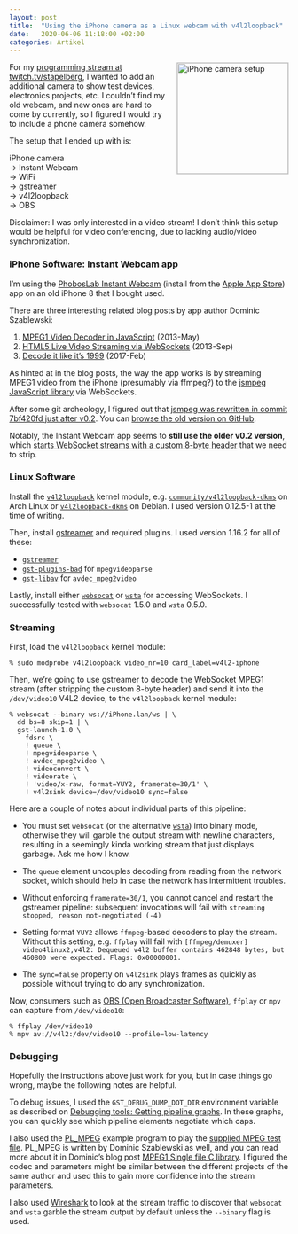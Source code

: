 ```yaml
---
layout: post
title:  "Using the iPhone camera as a Linux webcam with v4l2loopback"
date:   2020-06-06 11:18:00 +02:00
categories: Artikel
---
```


<a href="../../Bilder/2020-06-06-iphone-cam.jpg"><img
src="../../Bilder/2020-06-06-iphone-cam.thumb.jpg"
srcset="../../Bilder/2020-06-06-iphone-cam.thumb.2x.jpg 2x,../../Bilder/2020-06-06-iphone-cam.thumb.3x.jpg 3x"
alt="iPhone camera setup"
width="200" align="right" style="border: 1px solid #ccc; margin-left: 1em"></a>

For my [programming stream at
twitch.tv/stapelberg](https://www.twitch.tv/stapelberg), I wanted to add an
additional camera to show test devices, electronics projects, etc. I couldn’t
find my old webcam, and new ones are hard to come by currently, so I figured I
would try to include a phone camera somehow.

The setup that I ended up with is:

iPhone camera<br>
→ Instant Webcam<br>
→ WiFi<br>
→ gstreamer<br>
→ v4l2loopback<br>
→ OBS

Disclaimer: I was only interested in a video stream! I don’t think this setup
would be helpful for video conferencing, due to lacking audio/video
synchronization.

### iPhone Software: Instant Webcam app

I’m using the [PhobosLab Instant Webcam](https://instant-webcam.com/) (install
from the [Apple App
Store](https://apps.apple.com/us/app/instant-webcam/id683949930)) app on an old
iPhone 8 that I bought used.

There are three interesting related blog posts by app author Dominic Szablewski:

1. [MPEG1 Video Decoder in JavaScript](https://phoboslab.org/log/2013/05/mpeg1-video-decoder-in-javascript) (2013-May)
2. [HTML5 Live Video Streaming via WebSockets](https://phoboslab.org/log/2013/09/html5-live-video-streaming-via-websockets) (2013-Sep)
3. [Decode it like it’s 1999](https://phoboslab.org/log/2017/02/decode-it-like-its-1999) (2017-Feb)

As hinted at in the blog posts, the way the app works is by streaming MPEG1
video from the iPhone (presumably via ffmpeg?) to the [jsmpeg JavaScript
library](https://jsmpeg.com/) via WebSockets.

After some git archeology, I figured out that [jsmpeg was rewritten in commit
7bf420fd just after
v0.2](https://github.com/phoboslab/jsmpeg/commit/7bf420fd0c176d626a50494bfe32135dd911483d). You
can [browse the old version on
GitHub](https://github.com/phoboslab/jsmpeg/tree/186666dd9c2d1fd3430d41f15f695d4a78ed1e42).

Notably, the Instant Webcam app seems to **still use the older v0.2 version**,
which [starts WebSocket streams with a custom 8-byte
header](https://github.com/phoboslab/jsmpeg/blob/186666dd9c2d1fd3430d41f15f695d4a78ed1e42/stream-server.js)
that we need to strip.

### Linux Software

Install the [`v4l2loopback`](https://github.com/umlaeute/v4l2loopback) kernel
module, e.g.
[`community/v4l2loopback-dkms`](https://www.archlinux.org/packages/community/any/v4l2loopback-dkms/)
on Arch Linux or
[`v4l2loopback-dkms`](https://packages.debian.org/bullseye/v4l2loopback-dkms) on
Debian. I used version 0.12.5-1 at the time of writing.

Then, install [gstreamer](https://gstreamer.freedesktop.org/) and required
plugins. I used version 1.16.2 for all of these:

* [`gstreamer`](https://www.archlinux.org/packages/extra/x86_64/gstreamer/)
* [`gst-plugins-bad`](https://www.archlinux.org/packages/extra/x86_64/gst-plugins-bad/) for `mpegvideoparse`
* [`gst-libav`](https://www.archlinux.org/packages/extra/x86_64/gst-libav/) for `avdec_mpeg2video`

Lastly, install either [`websocat`](https://github.com/vi/websocat) or
[`wsta`](https://github.com/esphen/wsta) for accessing WebSockets. I
successfully tested with `websocat` 1.5.0 and `wsta` 0.5.0.

### Streaming

First, load the `v4l2loopback` kernel module:

```
% sudo modprobe v4l2loopback video_nr=10 card_label=v4l2-iphone
```

Then, we’re going to use gstreamer to decode the WebSocket MPEG1 stream (after
stripping the custom 8-byte header) and send it into the `/dev/video10` V4L2
device, to the `v4l2loopback` kernel module:

```
% websocat --binary ws://iPhone.lan/ws | \
  dd bs=8 skip=1 | \
  gst-launch-1.0 \
    fdsrc \
    ! queue \
    ! mpegvideoparse \
    ! avdec_mpeg2video \
    ! videoconvert \
    ! videorate \
    ! 'video/x-raw, format=YUY2, framerate=30/1' \
    ! v4l2sink device=/dev/video10 sync=false
```

Here are a couple of notes about individual parts of this pipeline:

* You must set `websocat` (or the alternative
  [`wsta`](https://github.com/esphen/wsta)) into binary mode, otherwise they
  will garble the output stream with newline characters, resulting in a
  seemingly kinda working stream that just displays garbage. Ask me how I know.

* The `queue` element uncouples decoding from reading from the network socket,
  which should help in case the network has intermittent troubles.

* Without enforcing `framerate=30/1`, you cannot cancel and restart the
  gstreamer pipeline: subsequent invocations will fail with `streaming stopped,
  reason not-negotiated (-4)`

* Setting format `YUY2` allows `ffmpeg`-based decoders to play the
  stream. Without this setting, e.g. `ffplay` will fail with `[ffmpeg/demuxer]
  video4linux2,v4l2: Dequeued v4l2 buffer contains 462848 bytes, but 460800 were
  expected. Flags: 0x00000001.`

* The `sync=false` property on `v4l2sink` plays frames as quickly as possible
  without trying to do any synchronization.

Now, consumers such as [OBS (Open Broadcaster
Software)](https://obsproject.com/), `ffplay` or `mpv` can capture from
`/dev/video10`:

```
% ffplay /dev/video10
% mpv av://v4l2:/dev/video10 --profile=low-latency
```

### Debugging

Hopefully the instructions above just work for you, but in case things go wrong,
maybe the following notes are helpful.

To debug issues, I used the `GST_DEBUG_DUMP_DOT_DIR` environment variable as
described on [Debugging tools: Getting pipeline
graphs](https://gstreamer.freedesktop.org/documentation/tutorials/basic/debugging-tools.html?gi-language=c#getting-pipeline-graphs). In
these graphs, you can quickly see which pipeline elements negotiate which caps.

I also used the [PL_MPEG](https://github.com/phoboslab/pl_mpeg) example program
to play the [supplied MPEG test
file](https://phoboslab.org/files/bjork-all-is-full-of-love.mpg). PL_MPEG is
written by Dominic Szablewski as well, and you can read more about it in
Dominic’s blog post [MPEG1 Single file C
library](https://phoboslab.org/log/2019/06/pl-mpeg-single-file-library). I
figured the codec and parameters might be similar between the different projects
of the same author and used this to gain more confidence into the stream
parameters.

I also used [Wireshark](https://www.wireshark.org/) to look at the stream
traffic to discover that `websocat` and `wsta` garble the stream output by
default unless the `--binary` flag is used.
